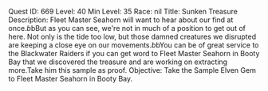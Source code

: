 Quest ID: 669
Level: 40
Min Level: 35
Race: nil
Title: Sunken Treasure
Description: Fleet Master Seahorn will want to hear about our find at once.$b$bBut as you can see, we're not in much of a position to get out of here. Not only is the tide too low, but those damned creatures we disrupted are keeping a close eye on our movements.$b$bYou can be of great service to the Blackwater Raiders if you can get word to Fleet Master Seahorn in Booty Bay that we discovered the treasure and are working on extracting more.Take him this sample as proof.
Objective: Take the Sample Elven Gem to Fleet Master Seahorn in Booty Bay.
